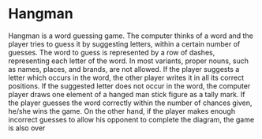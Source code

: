 # Hangman
Hangman is a word guessing game. The computer thinks of a word and the player tries to guess it by suggesting letters, within a certain number of guesses. The word to guess is represented by a row of dashes, representing each letter of the word. In most variants, proper nouns, such as names, places, and brands, are not allowed. If the player suggests a letter which occurs in the word, the other player writes it in all its correct positions. If the suggested letter does not occur in the word, the computer player draws one element of a hanged man stick figure as a tally mark. If the player guesses the word correctly within the number of chances given, he/she wins the game. On the other hand, if the player makes enough incorrect guesses to allow his opponent to complete the diagram, the game is also over
